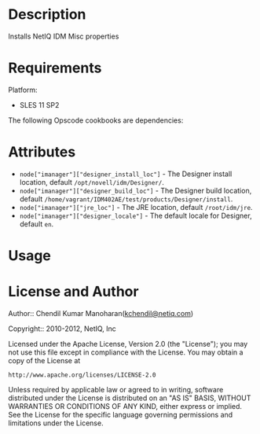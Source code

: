 Description
===========

Installs NetIQ IDM Misc properties

Requirements
============

Platform:

* SLES 11 SP2


The following Opscode cookbooks are dependencies:



Attributes
==========

* `node["imanager"]["designer_install_loc"]` - The Designer install location, default `/opt/novell/idm/Designer/`.
* `node["imanager"]["designer_build_loc"]` - The Designer build location, default `/home/vagrant/IDM402AE/test/products/Designer/install`.
* `node["imanager"]["jre_loc"]` - The JRE location, default `/root/idm/jre`.
* `node["imanager"]["designer_locale"]` - The default locale for Designer, default `en`.


Usage
=====



License and Author
==================

Author:: Chendil Kumar Manoharan(<kchendil@netiq.com>)

Copyright:: 2010-2012, NetIQ, Inc

Licensed under the Apache License, Version 2.0 (the "License");
you may not use this file except in compliance with the License.
You may obtain a copy of the License at

    http://www.apache.org/licenses/LICENSE-2.0

Unless required by applicable law or agreed to in writing, software
distributed under the License is distributed on an "AS IS" BASIS,
WITHOUT WARRANTIES OR CONDITIONS OF ANY KIND, either express or implied.
See the License for the specific language governing permissions and
limitations under the License.
